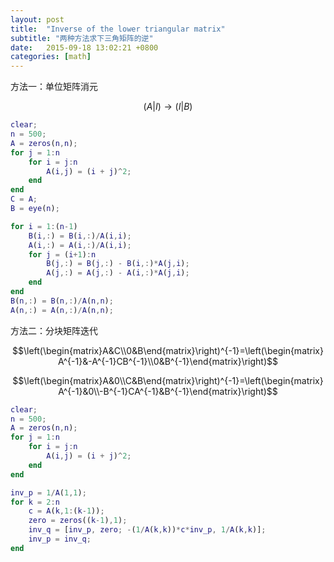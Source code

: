 ```yaml
---
layout: post
title:  "Inverse of the lower triangular matrix"
subtitle: "两种方法求下三角矩阵的逆"
date:   2015-09-18 13:02:21 +0800
categories: [math]
---
```


方法一：单位矩阵消元

$$\left(A|I\right)\rightarrow\left(I|B\right)$$

```matlab
clear;
n = 500;
A = zeros(n,n);
for j = 1:n
    for i = j:n
        A(i,j) = (i + j)^2;
    end
end
C = A;
B = eye(n);

for i = 1:(n-1)
    B(i,:) = B(i,:)/A(i,i);
    A(i,:) = A(i,:)/A(i,i);
    for j = (i+1):n
        B(j,:) = B(j,:) - B(i,:)*A(j,i);
        A(j,:) = A(j,:) - A(i,:)*A(j,i);
    end
end
B(n,:) = B(n,:)/A(n,n);
A(n,:) = A(n,:)/A(n,n);
```

方法二：分块矩阵迭代

$$\left(\begin{matrix}A&C\\0&B\end{matrix}\right)^{-1}=\left(\begin{matrix}A^{-1}&-A^{-1}CB^{-1}\\0&B^{-1}\end{matrix}\right)$$

$$\left(\begin{matrix}A&0\\C&B\end{matrix}\right)^{-1}=\left(\begin{matrix}A^{-1}&0\\-B^{-1}CA^{-1}&B^{-1}\end{matrix}\right)$$

```matlab
clear;
n = 500;
A = zeros(n,n);
for j = 1:n
    for i = j:n
        A(i,j) = (i + j)^2;
    end
end

inv_p = 1/A(1,1);
for k = 2:n
    c = A(k,1:(k-1));
    zero = zeros((k-1),1);
    inv_q = [inv_p, zero; -(1/A(k,k))*c*inv_p, 1/A(k,k)];
    inv_p = inv_q;
end
```